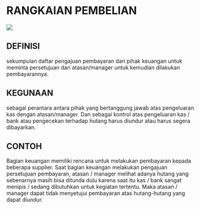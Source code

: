 # RANGKAIAN PEMBELIAN

![](_media/id/pembelian/rangkaian-pembelian.jpg)

## DEFINISI
sekumpulan daftar pengajuan pembayaran dari pihak keuangan untuk meminta persetujuan dari atasan/manager untuk kemudian dilakukan pembayarannya. 

## KEGUNAAN
sebagai perantara antara pihak yang bertanggung jawab atas pengeluaran kas dengan atasan/manager. Dan sebagai kontrol atas pengeluaran kas / bank atau pengecekan terhadap hutang harus diundur atau harus segera dibayarkan.

## CONTOH
Bagian keuangan memiliki rencana untuk melakukan pembayaran kepada beberapa supplier. Saat bagian keuangan melakukan pengajuan persetujuan pembayaran, atasan / manager melihat adanya hutang yang sebenarnya masih bisa ditunda dulu karena saat itu kas / bank sangat menipis / sedang dibutuhkan untuk kegiatan tertentu. Maka atasan / manager dapat tidak menyetujui pembayaran atas hutang-hutang yang dapat diundur.
 
